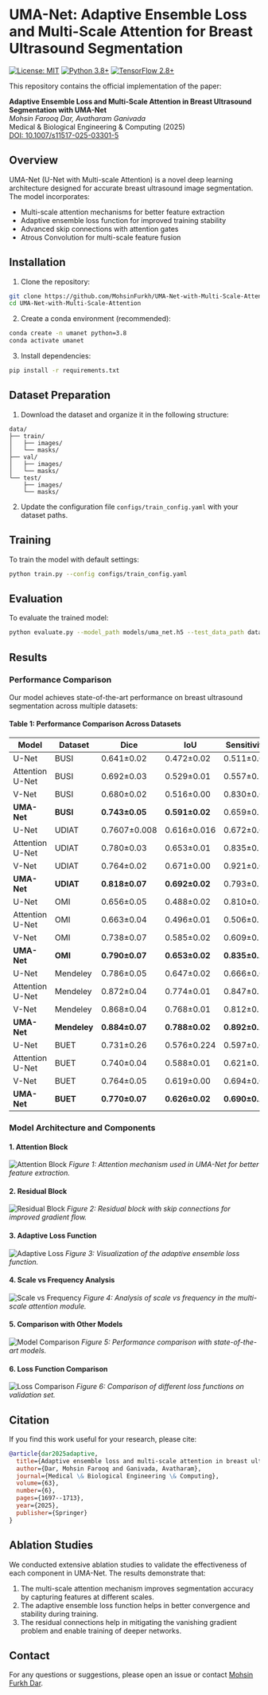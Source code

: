 # UMA-Net: Adaptive Ensemble Loss and Multi-Scale Attention for Breast Ultrasound Segmentation

[![License: MIT](https://img.shields.io/badge/License-MIT-yellow.svg)](https://opensource.org/licenses/MIT)
[![Python 3.8+](https://img.shields.io/badge/python-3.8+-blue.svg)](https://www.python.org/downloads/)
[![TensorFlow 2.8+](https://img.shields.io/badge/TensorFlow-2.8+-FF6F00?logo=tensorflow)](https://www.tensorflow.org/)

This repository contains the official implementation of the paper:

**Adaptive Ensemble Loss and Multi-Scale Attention in Breast Ultrasound Segmentation with UMA-Net**  
*Mohsin Farooq Dar, Avatharam Ganivada*  
Medical & Biological Engineering & Computing (2025)  
[DOI: 10.1007/s11517-025-03301-5](https://doi.org/10.1007/s11517-025-03301-5)

## Overview

UMA-Net (U-Net with Multi-scale Attention) is a novel deep learning architecture designed for accurate breast ultrasound image segmentation. The model incorporates:

- Multi-scale attention mechanisms for better feature extraction
- Adaptive ensemble loss function for improved training stability
- Advanced skip connections with attention gates
- Atrous Convolution for multi-scale feature fusion

## Installation

1. Clone the repository:
```bash
git clone https://github.com/MohsinFurkh/UMA-Net-with-Multi-Scale-Attention.git
cd UMA-Net-with-Multi-Scale-Attention
```

2. Create a conda environment (recommended):
```bash
conda create -n umanet python=3.8
conda activate umanet
```

3. Install dependencies:
```bash
pip install -r requirements.txt
```

## Dataset Preparation

1. Download the dataset and organize it in the following structure:
```
data/
├── train/
│   ├── images/
│   └── masks/
├── val/
│   ├── images/
│   └── masks/
└── test/
    ├── images/
    └── masks/
```

2. Update the configuration file `configs/train_config.yaml` with your dataset paths.

## Training

To train the model with default settings:

```bash
python train.py --config configs/train_config.yaml
```

## Evaluation

To evaluate the trained model:

```bash
python evaluate.py --model_path models/uma_net.h5 --test_data_path data/test/
```

## Results

### Performance Comparison

Our model achieves state-of-the-art performance on breast ultrasound segmentation across multiple datasets:

#### Table 1: Performance Comparison Across Datasets

| Model | Dataset | Dice | IoU | Sensitivity | Specificity | Accuracy |
|-------|---------|------|-----|-------------|-------------|----------|
| U-Net | BUSI | 0.641±0.02 | 0.472±0.02 | 0.511±0.09 | 0.991±0.04 | 0.946±0.06 |
| Attention U-Net | BUSI | 0.692±0.03 | 0.529±0.01 | 0.557±0.14 | 0.994±0.07 | 0.953±0.12 |
| V-Net | BUSI | 0.680±0.02 | 0.516±0.00 | 0.830±0.05 | 0.937±0.04 | 0.927±0.09 |
| **UMA-Net** | **BUSI** | **0.743±0.05** | **0.591±0.02** | 0.659±0.13 | 0.988±0.08 | **0.957±0.08** |
| U-Net | UDIAT | 0.7607±0.008 | 0.616±0.016 | 0.672±0.09 | 0.994±0.04 | 0.979±0.06 |
| Attention U-Net | UDIAT | 0.780±0.03 | 0.653±0.01 | 0.835±0.14 | 0.986±0.07 | 0.979±0.12 |
| V-Net | UDIAT | 0.764±0.02 | 0.671±0.00 | 0.921±0.05 | 0.956±0.04 | 0.897±0.09 |
| **UMA-Net** | **UDIAT** | **0.818±0.07** | **0.692±0.02** | 0.793±0.13 | **0.996±0.08** | **0.984±0.08** |
| U-Net | OMI | 0.656±0.05 | 0.488±0.02 | 0.810±0.09 | 0.967±0.04 | 0.960±0.06 |
| Attention U-Net | OMI | 0.663±0.04 | 0.496±0.01 | 0.506±0.14 | 0.999±0.07 | 0.976±0.12 |
| V-Net | OMI | 0.738±0.07 | 0.585±0.02 | 0.609±0.13 | 0.998±0.08 | 0.979±0.08 |
| **UMA-Net** | **OMI** | **0.790±0.07** | **0.653±0.02** | **0.835±0.13** | 0.986±0.08 | **0.981±0.08** |
| U-Net | Mendeley | 0.786±0.05 | 0.647±0.02 | 0.666±0.09 | 0.994±0.04 | 0.943±0.06 |
| Attention U-Net | Mendeley | 0.872±0.04 | 0.774±0.01 | 0.847±0.14 | 0.982±0.07 | 0.961±0.12 |
| V-Net | Mendeley | 0.868±0.04 | 0.768±0.01 | 0.812±0.14 | 0.989±0.07 | 0.962±0.12 |
| **UMA-Net** | **Mendeley** | **0.884±0.07** | **0.788±0.02** | **0.892±0.13** | 0.975±0.08 | **0.963±0.08** |
| U-Net | BUET | 0.731±0.26 | 0.576±0.224 | 0.597±0.09 | 0.993±0.04 | 0.932±0.06 |
| Attention U-Net | BUET | 0.740±0.04 | 0.588±0.01 | 0.621±0.14 | 0.989±0.07 | 0.933±0.12 |
| V-Net | BUET | 0.764±0.05 | 0.619±0.00 | 0.694±0.05 | 0.978±0.04 | 0.934±0.09 |
| **UMA-Net** | **BUET** | **0.770±0.07** | **0.626±0.02** | **0.690±0.13** | 0.981±0.08 | **0.936±0.08** |

### Model Architecture and Components

#### 1. Attention Block
![Attention Block](Figures/Attention%20Block.png)
*Figure 1: Attention mechanism used in UMA-Net for better feature extraction.*

#### 2. Residual Block
![Residual Block](Figures/ResBlock.png)
*Figure 2: Residual block with skip connections for improved gradient flow.*

#### 3. Adaptive Loss Function
![Adaptive Loss](Figures/Adaptive%20Loss.png)
*Figure 3: Visualization of the adaptive ensemble loss function.*

#### 4. Scale vs Frequency Analysis
![Scale vs Frequency](Figures/ScaleVSFrequency.png)
*Figure 4: Analysis of scale vs frequency in the multi-scale attention module.*

#### 5. Comparison with Other Models
![Model Comparison](Figures/Comp%20with%20other%20models.png)
*Figure 5: Performance comparison with state-of-the-art models.*

#### 6. Loss Function Comparison
![Loss Comparison](Figures/Comp_with%20other%20loss.png)
*Figure 6: Comparison of different loss functions on validation set.*

## Citation

If you find this work useful for your research, please cite:

```bibtex
@article{dar2025adaptive,
  title={Adaptive ensemble loss and multi-scale attention in breast ultrasound segmentation with UMA-Net},
  author={Dar, Mohsin Farooq and Ganivada, Avatharam},
  journal={Medical \& Biological Engineering \& Computing},
  volume={63},
  number={6},
  pages={1697--1713},
  year={2025},
  publisher={Springer}
}
```


## Ablation Studies

We conducted extensive ablation studies to validate the effectiveness of each component in UMA-Net. The results demonstrate that:

1. The multi-scale attention mechanism improves segmentation accuracy by capturing features at different scales.
2. The adaptive ensemble loss function helps in better convergence and stability during training.
3. The residual connections help in mitigating the vanishing gradient problem and enable training of deeper networks.

## Contact

For any questions or suggestions, please open an issue or contact [Mohsin Furkh Dar](mailto:20mcpc02@uohyd.ac.in).
